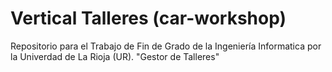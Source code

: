 # Vertical Talleres (car-workshop)

Repositorio para el Trabajo de Fin de Grado de la Ingeniería Informatica por la Univerdad de La Rioja (UR). "Gestor de Talleres"
